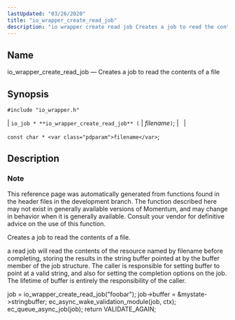 ```yaml
---
lastUpdated: "03/26/2020"
title: "io_wrapper_create_read_job"
description: "io wrapper create read job Creates a job to read the contents of a file io job io wrapper create read job filename const char filename This reference page was automatically generated from functions found in the header files in the development branch The function described here may not exist..."
---
```


<a name="apis.io_wrapper_create_read_job"></a> 
## Name

io_wrapper_create_read_job — Creates a job to read the contents of a file

## Synopsis

`#include "io_wrapper.h"`

| `io_job * **io_wrapper_create_read_job** (` | <var class="pdparam">filename</var>`)`; |   |

`const char * <var class="pdparam">filename</var>`;<a name="idp53604496"></a> 
## Description

### Note

This reference page was automatically generated from functions found in the header files in the development branch. The function described here may not exist in generally available versions of Momentum, and may change in behavior when it is generally available. Consult your vendor for definitive advice on the use of this function.

Creates a job to read the contents of a file.

a read job will read the contents of the resource named by filename before completing, storing the results in the string buffer pointed at by the buffer member of the job structure. The caller is responsible for setting buffer to point at a valid string, and also for setting the completion options on the job. The lifetime of buffer is entirely the responsibility of the caller.

job = io_wrapper_create_read_job("foobar"); job->buffer = &mystate->stringbuffer; ec_async_wake_validation_module(job, ctx); ec_queue_async_job(job); return VALIDATE_AGAIN;